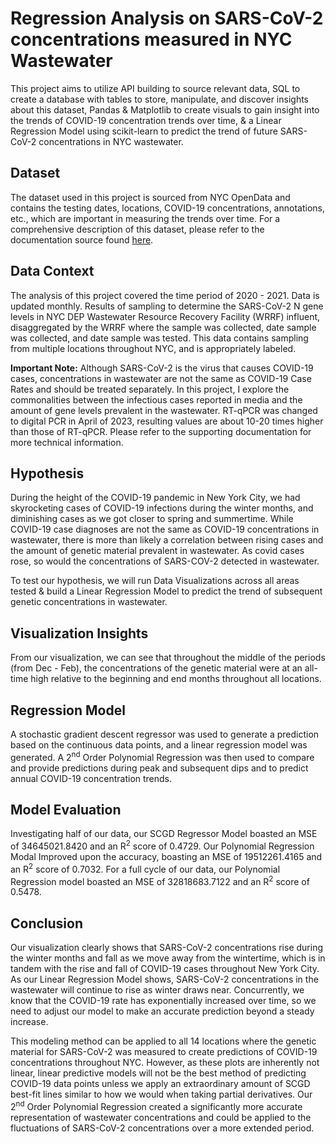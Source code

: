 # Regression Analysis on SARS-CoV-2 concentrations measured in NYC Wastewater

This project aims to utilize API building to source relevant data, SQL to create a database with tables to store, manipulate, and discover insights about this dataset, Pandas & Matplotlib to create visuals to gain insight into the trends of COVID-19 concentration trends over time, & a Linear Regression Model using scikit-learn to predict the trend of future SARS-CoV-2 concentrations in NYC wastewater.

## Dataset

The dataset used in this project is sourced from NYC OpenData and contains the testing dates, locations, COVID-19 concentrations, annotations, etc., which are important in measuring the trends over time. For a comprehensive description of this dataset, please refer to the documentation source found [here](https://data.cityofnewyork.us/Health/SARS-CoV-2-concentrations-measured-in-NYC-Wastewat/f7dc-2q9f).

## Data Context

The analysis of this project covered the time period of 2020 - 2021. Data is updated monthly. Results of sampling to determine the SARS-CoV-2 N gene levels in NYC DEP Wastewater Resource Recovery Facility (WRRF) influent, disaggregated by the WRRF where the sample was collected, date sample was collected, and date sample was tested. This data contains sampling from multiple locations throughout NYC, and is appropriately labeled.

**Important Note:** Although SARS-CoV-2 is the virus that causes COVID-19 cases, concentrations in wastewater are not the same as COVID-19 Case Rates and should be treated separately. In this project, I explore the commonalities between the infectious cases reported in media and the amount of gene levels prevalent in the wastewater. RT-qPCR was changed to digital PCR in April of 2023, resulting values are about 10-20 times higher than those of RT-qPCR. Please refer to the supporting documentation for more technical information.

## Hypothesis

During the height of the COVID-19 pandemic in New York City, we had skyrocketing cases of COVID-19 infections during the winter months, and diminishing cases as we got closer to spring and summertime. While COVID-19 case diagnoses are not the same as COVID-19 concentrations in wastewater, there is more than likely a correlation between rising cases and the amount of genetic material prevalent in wastewater. As covid cases rose, so would the concentrations of SARS-COV-2 detected in wastewater.

To test our hypothesis, we will run Data Visualizations across all areas tested & build a Linear Regression Model to predict the trend of subsequent genetic concentrations in wastewater.

## Visualization Insights

From our visualization, we can see that throughout the middle of the periods (from Dec - Feb), the concentrations of the genetic material were at an all-time high relative to the beginning and end months throughout all locations.

## Regression Model

A stochastic gradient descent regressor was used to generate a prediction based on the continuous data points, and a linear regression model was generated. A 2<sup>nd</sup> Order Polynomial Regression was then used to compare and provide predictions during peak and subsequent dips and to predict annual COVID-19 concentration trends.

## Model Evaluation

Investigating half of our data, our SCGD Regressor Model boasted an MSE of 34645021.8420 and an R<sup>2</sup> score of 0.4729. Our Polynomial Regression Modal Improved upon the accuracy, boasting an MSE of 19512261.4165 and an R<sup>2</sup> score of 0.7032. For a full cycle of our data, our Polynomial Regression model boasted an MSE of 32818683.7122 and an R<sup>2</sup> score of 0.5478.

## Conclusion

Our visualization clearly shows that SARS-CoV-2 concentrations rise during the winter months and fall as we move away from the wintertime, which is in tandem with the rise and fall of COVID-19 cases throughout New York City. As our Linear Regression Model shows, SARS-CoV-2 concentrations in the wastewater will continue to rise as winter draws near. Concurrently, we know that the COVID-19 rate has exponentially increased over time, so we need to adjust our model to make an accurate prediction beyond a steady increase.

This modeling method can be applied to all 14 locations where the genetic material for SARS-CoV-2 was measured to create predictions of COVID-19 concentrations throughout NYC. However, as these plots are inherently not linear, linear predictive models will not be the best method of predicting COVID-19 data points unless we apply an extraordinary amount of SCGD best-fit lines similar to how we would when taking partial derivatives. Our 2<sup>nd</sup> Order Polynomial Regression created a significantly more accurate representation of wastewater concentrations and could be applied to the fluctuations of SARS-CoV-2 concentrations over a more extended period.
